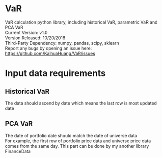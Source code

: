 # VaR
VaR calculation python library, including historical VaR, parametric VaR and PCA VaR  
Current Version: v1.0  
Version Released: 10/20/2018  
Third-Party Dependency: numpy, pandas, scipy, sklearn  
Report any bugs by opening an issue here: https://github.com/KaihuaHuang/VaR/issues  
  
# Input data requirements
## Historical VaR
The data should ascend by date which means the last row is most updated date  
  
## PCA VaR
The date of portfolio date should match the date of universe data  
For example, the first row of portfolio price data and universe price data comes from the same day. This part can be done by my another library FinanceData


